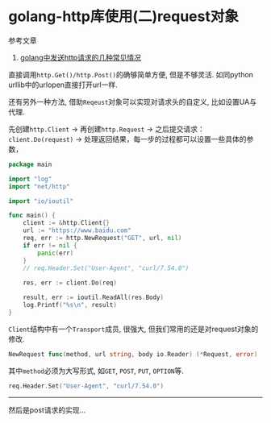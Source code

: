 # golang-http库使用(二)request对象

参考文章

1. [golang中发送http请求的几种常见情况](https://studygolang.com/articles/4489)

直接调用`http.Get()/http.Post()`的确够简单方便, 但是不够灵活. 如同python urllib中的urlopen直接打开url一样.

还有另外一种方法, 借助`Reqeust`对象可以实现对请求头的自定义, 比如设置UA与代理.

先创建`http.Client` -> 再创建`http.Request` -> 之后提交请求：`client.Do(request)` -> 处理返回结果，每一步的过程都可以设置一些具体的参数，

```go
package main

import "log"
import "net/http"

import "io/ioutil"

func main() {
    client := &http.Client{}
    url := "https://www.baidu.com"
    req, err := http.NewRequest("GET", url, nil)
    if err != nil {
        panic(err)
    }   
	// req.Header.Set("User-Agent", "curl/7.54.0")
        
    res, err := client.Do(req)

    result, err := ioutil.ReadAll(res.Body)
    log.Printf("%s\n", result)
}
```

`Client`结构中有一个`Transport`成员, 很强大, 但我们常用的还是对request对象的修改.

```go
NewRequest func(method, url string, body io.Reader) (*Request, error)
```

其中`method`必须为大写形式, 如`GET`, `POST`, `PUT`, `OPTION`等.

```go
req.Header.Set("User-Agent", "curl/7.54.0")
```

------

然后是post请求的实现...